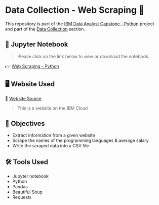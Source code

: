 <h1>Data Collection - Web Scraping 📝</h1>

<p>This repository is part of the <a href = 'https://github.com/FaiLuReH3Ro/ibm-da-capstone-py'>IBM Data Analyst Capstone - Python</a> project and part of the <a href = 'https://github.com/FaiLuReH3Ro/ibm-da-capstone-py?tab=readme-ov-file#data-collection'>Data Collection</a> section.</p>

## 📓 Jupyter Notebook

> Please click on the link below to view or download the notebook.

👉 [Web Scraping - Python](https://github.com/FaiLuReH3Ro/data-collection-web-scraping/blob/main/Collecting_Data_Using_Web_Scraping.ipynb)

<h2>🖥️ Website Used</h2>

🔗 <a href = 'https://cf-courses-data.s3.us.cloud-object-storage.appdomain.cloud/IBM-DA0321EN-SkillsNetwork/labs/datasets/Programming_Languages.html'>Website Source</a>
> This is a website on the IBM Cloud

<h2>🚀 Objectives</h2>

* Extract information from a given website 
* Scrape the names of the programming languages & average salary
* Write the scraped data into a CSV file

<h2>🛠️ Tools Used</h2>

* Jupyter notebook
* Python
* Pandas
* Beautiful Soup
* Requests
